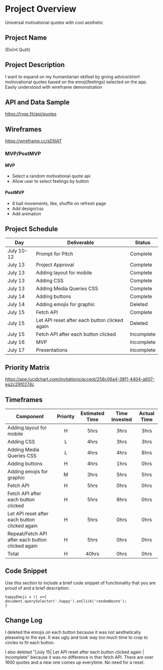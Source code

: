 # Project Overview

Universal motivational quotes with cool aesthetic

## Project Name

(Do)nt Qu(it)

## Project Description

I want to expand on my humanitarian skillset by giving advice/short motiovational quotes based on the emoji(feelings) selected on the app. Easily understood with wireframe demonstration

## API and Data Sample

https://type.fit/api/quotes

## Wireframes

https://wireframe.cc/sD5IAT

### MVP/PostMVP

#### MVP 

- Select a random motivational quote api
- Allow user to select feelings by button

#### PostMVP  

- 8 ball movements, like, shuffle on refresh page
- Add design/css
- Add animation


## Project Schedule

|  Day | Deliverable | Status
|---|---| ---|
|July 10-12| Prompt for Pitch | Complete
|July 13| Project Approval | Complete
|July 13| Adding layout for mobile | Complete
|July 13| Adding CSS | Complete
|July 13| Adding Media Queries CSS  | Complete
|July 14| Adding buttons  | Complete
|July 14| Adding emojis for graphic | Deleted
|July 15| Fetch API | Complete
|July 15| Let API reset after each button clicked again  | Deleted
|July 15| Fetch API after each button clicked | Incomplete
|July 16| MVP | Incomplete
|July 17| Presentations | Incomplete

## Priority Matrix

https://app.lucidchart.com/invitations/accept/258c06a4-38f1-4404-a607-ea2c29f0274c

## Timeframes

| Component | Priority | Estimated Time | Time Invested | Actual Time |
| --- | :---: |  :---: | :---: | :---: |
| Adding layout for mobile | H | 5hrs| 3hrs | 3hrs |
| Adding CSS| L | 4hrs| 3hrs | 3hrs |
| Adding Media Queries CSS| L | 4hrs| 4hrs | 8hrs |
| Adding buttons| H | 4hrs| 1hrs | 0hrs |
| Adding emojis for graphic | M | 3hrs| 5hrs | 5hrs |
| Fetch API| H | 5hrs| 0hrs | 0hrs |
| Fetch API after each button clicked| H | 5hrs| 8hrs | 0hrs |
| Let API reset after each button clicked again| H | 5hrs| 0hrs | 0hrs |
| Repeat/Fetch API after each button clicked again | H | 5hrs| 0hrs | 0hrs |
| Total | H | 40hrs| 0hrs | 0hrs |

## Code Snippet

Use this section to include a brief code snippet of functionality that you are proud of and a brief description.  

```
happyEmoji = () =>{
document.querySelector('.happy').onClick('randomQoute');
}
```

## Change Log
I deleted the emojis on each button because it was not aesthetically pleaseing to the eye. It was ugly and took way too much time to crop to circles to fit each button. 

I also deleted "|July 15| Let API reset after each button clicked again  | Incomplete" because it was no difference in ther fetch API. There are over 1600 quotes and a new one comes up everytime. No need for a reset.
              

